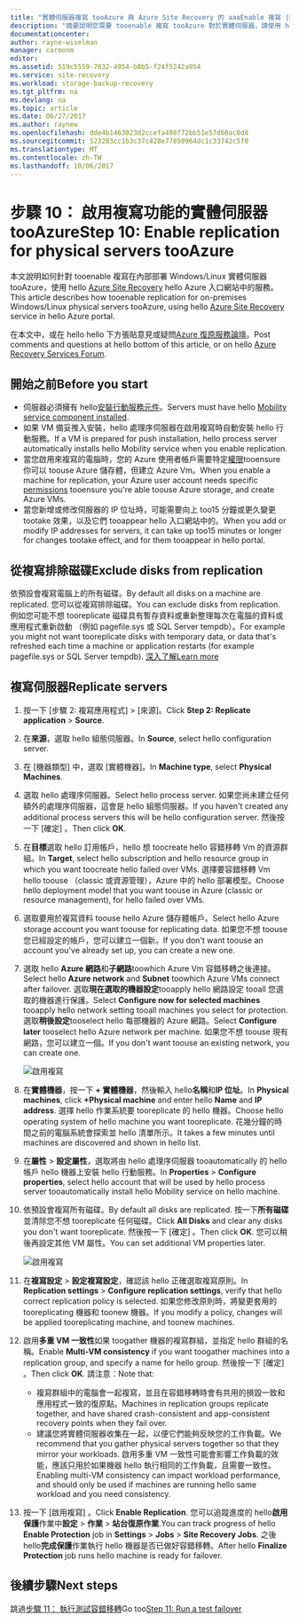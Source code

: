 ```yaml
---
title: "實體伺服器複寫 tooAzure 與 Azure Site Recovery 的 aaaEnable 複寫 |Microsoft 文件"
description: "摘要說明您需要 tooenable 複寫 tooAzure 對於實體伺服器，請使用 hello Azure Site Recovery 服務的 hello 步驟"
documentationcenter: 
author: rayne-wiselman
manager: carmonm
editor: 
ms.assetid: 519c5559-7032-4954-b8b5-f24f5242a954
ms.service: site-recovery
ms.workload: storage-backup-recovery
ms.tgt_pltfrm: na
ms.devlang: na
ms.topic: article
ms.date: 06/27/2017
ms.author: raynew
ms.openlocfilehash: dde4b1463023d2ccefa498f72bb51e57d60ac0d8
ms.sourcegitcommit: 523283cc1b3c37c428e77850964dc1c33742c5f0
ms.translationtype: MT
ms.contentlocale: zh-TW
ms.lasthandoff: 10/06/2017
---
```

# <a name="step-10-enable-replication-for-physical-servers-tooazure"></a><span data-ttu-id="3bfa5-103">步驟 10： 啟用複寫功能的實體伺服器 tooAzure</span><span class="sxs-lookup"><span data-stu-id="3bfa5-103">Step 10: Enable replication for physical servers tooAzure</span></span>


<span data-ttu-id="3bfa5-104">本文說明如何針對 tooenable 複寫在內部部署 Windows/Linux 實體伺服器 tooAzure，使用 hello [Azure Site Recovery](site-recovery-overview.md) hello Azure 入口網站中的服務。</span><span class="sxs-lookup"><span data-stu-id="3bfa5-104">This article describes how tooenable replication for on-premises Windows/Linux physical servers tooAzure, using hello [Azure Site Recovery](site-recovery-overview.md) service in hello Azure portal.</span></span>

<span data-ttu-id="3bfa5-105">在本文中，或在 hello hello 下方張貼意見或疑問[Azure 復原服務論壇](https://social.msdn.microsoft.com/forums/azure/home?forum=hypervrecovmgr)。</span><span class="sxs-lookup"><span data-stu-id="3bfa5-105">Post comments and questions at hello bottom of this article, or on hello [Azure Recovery Services Forum](https://social.msdn.microsoft.com/forums/azure/home?forum=hypervrecovmgr).</span></span>


## <a name="before-you-start"></a><span data-ttu-id="3bfa5-106">開始之前</span><span class="sxs-lookup"><span data-stu-id="3bfa5-106">Before you start</span></span>

- <span data-ttu-id="3bfa5-107">伺服器必須擁有 hello[安裝行動服務元件](physical-walkthrough-install-mobility.md)。</span><span class="sxs-lookup"><span data-stu-id="3bfa5-107">Servers must have hello [Mobility service component installed](physical-walkthrough-install-mobility.md).</span></span>
- <span data-ttu-id="3bfa5-108">如果 VM 備妥推入安裝，hello 處理序伺服器在啟用複寫時自動安裝 hello 行動服務。</span><span class="sxs-lookup"><span data-stu-id="3bfa5-108">If a VM is prepared for push installation, hello process server automatically installs hello Mobility service when you enable replication.</span></span>
- <span data-ttu-id="3bfa5-109">當您啟用來複寫的電腦時，您的 Azure 使用者帳戶需要特定[權限](site-recovery-role-based-linked-access-control.md#permissions-required-to-enable-replication-for-new-virtual-machines)tooensure 你可以 toouse Azure 儲存體，但建立 Azure Vm。</span><span class="sxs-lookup"><span data-stu-id="3bfa5-109">When you enable a machine for replication, your Azure user account needs specific [permissions](site-recovery-role-based-linked-access-control.md#permissions-required-to-enable-replication-for-new-virtual-machines) tooensure you're able toouse Azure storage, and create Azure VMs.</span></span>
- <span data-ttu-id="3bfa5-110">當您新增或修改伺服器的 IP 位址時，可能需要向上 too15 分鐘或更久變更 tootake 效果，以及它們 tooappear hello 入口網站中的。</span><span class="sxs-lookup"><span data-stu-id="3bfa5-110">When you add or modify IP addresses for servers, it can take up too15 minutes or longer for changes tootake effect, and for them tooappear in hello portal.</span></span>


## <a name="exclude-disks-from-replication"></a><span data-ttu-id="3bfa5-111">從複寫排除磁碟</span><span class="sxs-lookup"><span data-stu-id="3bfa5-111">Exclude disks from replication</span></span>

<span data-ttu-id="3bfa5-112">依預設會複寫電腦上的所有磁碟。</span><span class="sxs-lookup"><span data-stu-id="3bfa5-112">By default all disks on a machine are replicated.</span></span> <span data-ttu-id="3bfa5-113">您可以從複寫排除磁碟。</span><span class="sxs-lookup"><span data-stu-id="3bfa5-113">You can exclude disks from replication.</span></span> <span data-ttu-id="3bfa5-114">例如您可能不想 tooreplicate 磁碟具有暫存資料或重新整理每次在電腦的資料或應用程式重新啟動 （例如 pagefile.sys 或 SQL Server tempdb）。</span><span class="sxs-lookup"><span data-stu-id="3bfa5-114">For example you might not want tooreplicate disks with temporary data, or data that's refreshed each time a machine or application restarts (for example pagefile.sys or SQL Server tempdb).</span></span> [<span data-ttu-id="3bfa5-115">深入了解</span><span class="sxs-lookup"><span data-stu-id="3bfa5-115">Learn more</span></span>](site-recovery-exclude-disk.md)

## <a name="replicate-servers"></a><span data-ttu-id="3bfa5-116">複寫伺服器</span><span class="sxs-lookup"><span data-stu-id="3bfa5-116">Replicate servers</span></span>

1. <span data-ttu-id="3bfa5-117">按一下 [步驟 2: 複寫應用程式]  >  [來源]。</span><span class="sxs-lookup"><span data-stu-id="3bfa5-117">Click **Step 2: Replicate application** > **Source**.</span></span>
2. <span data-ttu-id="3bfa5-118">在**來源**，選取 hello 組態伺服器。</span><span class="sxs-lookup"><span data-stu-id="3bfa5-118">In **Source**, select hello configuration server.</span></span>
3. <span data-ttu-id="3bfa5-119">在 [機器類型] 中，選取 [實體機器]。</span><span class="sxs-lookup"><span data-stu-id="3bfa5-119">In **Machine type**, select **Physical Machines**.</span></span>
4. <span data-ttu-id="3bfa5-120">選取 hello 處理序伺服器。</span><span class="sxs-lookup"><span data-stu-id="3bfa5-120">Select hello process server.</span></span> <span data-ttu-id="3bfa5-121">如果您尚未建立任何額外的處理序伺服器，這會是 hello 組態伺服器。</span><span class="sxs-lookup"><span data-stu-id="3bfa5-121">If you haven't created any additional process servers this will be hello configuration server.</span></span> <span data-ttu-id="3bfa5-122">然後按一下 [確定] 。</span><span class="sxs-lookup"><span data-stu-id="3bfa5-122">Then click **OK**.</span></span>
5. <span data-ttu-id="3bfa5-123">在**目標**選取 hello 訂用帳戶，hello 想 toocreate hello 容錯移轉 Vm 的資源群組。</span><span class="sxs-lookup"><span data-stu-id="3bfa5-123">In **Target**, select hello subscription and hello resource group in which you want toocreate hello failed over VMs.</span></span> <span data-ttu-id="3bfa5-124">選擇要容錯移轉 Vm hello toouse （classic 或資源管理），Azure 中的 hello 部署模型。</span><span class="sxs-lookup"><span data-stu-id="3bfa5-124">Choose hello deployment model that you want toouse in Azure (classic or resource management), for hello failed over VMs.</span></span>
6. <span data-ttu-id="3bfa5-125">選取要用於複寫資料 toouse hello Azure 儲存體帳戶。</span><span class="sxs-lookup"><span data-stu-id="3bfa5-125">Select hello Azure storage account you want toouse for replicating data.</span></span> <span data-ttu-id="3bfa5-126">如果您不想 toouse 您已經設定的帳戶，您可以建立一個新。</span><span class="sxs-lookup"><span data-stu-id="3bfa5-126">If you don't want toouse an account you've already set up, you can create a new one.</span></span>
7. <span data-ttu-id="3bfa5-127">選取 hello **Azure 網路**和**子網路**toowhich Azure Vm 容錯移轉之後連接。</span><span class="sxs-lookup"><span data-stu-id="3bfa5-127">Select hello **Azure network** and **Subnet** toowhich Azure VMs connect after failover.</span></span> <span data-ttu-id="3bfa5-128">選取**現在選取的機器設定**tooapply hello 網路設定 tooall 您選取的機器進行保護。</span><span class="sxs-lookup"><span data-stu-id="3bfa5-128">Select **Configure now for selected machines** tooapply hello network setting tooall machines you select for protection.</span></span> <span data-ttu-id="3bfa5-129">選取**稍後設定**tooselect hello 每部機器的 Azure 網路。</span><span class="sxs-lookup"><span data-stu-id="3bfa5-129">Select **Configure later** tooselect hello Azure network per machine.</span></span> <span data-ttu-id="3bfa5-130">如果您不想 toouse 現有網路，您可以建立一個。</span><span class="sxs-lookup"><span data-stu-id="3bfa5-130">If you don't want toouse an existing network, you can create one.</span></span>

    ![啟用複寫](./media/physical-walkthrough-enable-replication/targetsettings.png)

8. <span data-ttu-id="3bfa5-132">在**實體機器**，按一下  **+ 實體機器**，然後輸入 hello**名稱**和**IP 位址**。</span><span class="sxs-lookup"><span data-stu-id="3bfa5-132">In **Physical machines**, click **+Physical machine** and enter hello **Name** and **IP address**.</span></span> <span data-ttu-id="3bfa5-133">選擇 hello 作業系統要 tooreplicate 的 hello 機器。</span><span class="sxs-lookup"><span data-stu-id="3bfa5-133">Choose hello operating system of hello machine you want tooreplicate.</span></span> <span data-ttu-id="3bfa5-134">花幾分鐘的時間之前的電腦系統會探索並 hello 清單所示。</span><span class="sxs-lookup"><span data-stu-id="3bfa5-134">It takes a few minutes until machines are discovered and shown in hello list.</span></span>
9. <span data-ttu-id="3bfa5-135">在**屬性** > **設定屬性**，選取將由 hello 處理序伺服器 tooautomatically 的 hello 帳戶 hello 機器上安裝 hello 行動服務。</span><span class="sxs-lookup"><span data-stu-id="3bfa5-135">In **Properties** > **Configure properties**, select hello account that will be used by hello process server tooautomatically install hello Mobility service on hello machine.</span></span>
10. <span data-ttu-id="3bfa5-136">依預設會複寫所有磁碟。</span><span class="sxs-lookup"><span data-stu-id="3bfa5-136">By default all disks are replicated.</span></span> <span data-ttu-id="3bfa5-137">按一下**所有磁碟**並清除您不想 tooreplicate 任何磁碟。</span><span class="sxs-lookup"><span data-stu-id="3bfa5-137">Click **All Disks** and clear any disks you don't want tooreplicate.</span></span> <span data-ttu-id="3bfa5-138">然後按一下 [確定] 。</span><span class="sxs-lookup"><span data-stu-id="3bfa5-138">Then click **OK**.</span></span> <span data-ttu-id="3bfa5-139">您可以稍後再設定其他 VM 屬性。</span><span class="sxs-lookup"><span data-stu-id="3bfa5-139">You can set additional VM properties later.</span></span>

    ![啟用複寫](./media/physical-walkthrough-enable-replication/enable-replication6.png)
11. <span data-ttu-id="3bfa5-141">在**複寫設定** > **設定複寫設定**，確認該 hello 正確選取複寫原則。</span><span class="sxs-lookup"><span data-stu-id="3bfa5-141">In **Replication settings** > **Configure replication settings**, verify that hello correct replication policy is selected.</span></span> <span data-ttu-id="3bfa5-142">如果您修改原則時，將變更套用的 tooreplicating 機器和 toonew 機器。</span><span class="sxs-lookup"><span data-stu-id="3bfa5-142">If you modify a policy, changes will be applied tooreplicating machine, and toonew machines.</span></span>
12. <span data-ttu-id="3bfa5-143">啟用**多重 VM 一致性**如果 toogather 機器的複寫群組，並指定 hello 群組的名稱。</span><span class="sxs-lookup"><span data-stu-id="3bfa5-143">Enable **Multi-VM consistency** if you want toogather machines into a replication group, and specify a name for hello group.</span></span> <span data-ttu-id="3bfa5-144">然後按一下 [確定] 。</span><span class="sxs-lookup"><span data-stu-id="3bfa5-144">Then click **OK**.</span></span> <span data-ttu-id="3bfa5-145">請注意：</span><span class="sxs-lookup"><span data-stu-id="3bfa5-145">Note that:</span></span>

    * <span data-ttu-id="3bfa5-146">複寫群組中的電腦會一起複寫，並且在容錯移轉時會有共用的損毀一致和應用程式一致的復原點。</span><span class="sxs-lookup"><span data-stu-id="3bfa5-146">Machines in replication groups replicate together, and have shared crash-consistent and app-consistent recovery points when they fail over.</span></span>
    * <span data-ttu-id="3bfa5-147">建議您將實體伺服器收集在一起，以便它們能夠反映您的工作負載。</span><span class="sxs-lookup"><span data-stu-id="3bfa5-147">We recommend that you gather physical servers together so that they mirror your workloads.</span></span> <span data-ttu-id="3bfa5-148">啟用多重 VM 一致性可能會影響工作負載的效能，應該只用於如果機器 hello 執行相同的工作負載，且需要一致性。</span><span class="sxs-lookup"><span data-stu-id="3bfa5-148">Enabling multi-VM consistency can impact workload performance, and should only be used if machines are running hello same workload and you need consistency.</span></span>

13. <span data-ttu-id="3bfa5-149">按一下 [啟用複寫] 。</span><span class="sxs-lookup"><span data-stu-id="3bfa5-149">Click **Enable Replication**.</span></span> <span data-ttu-id="3bfa5-150">您可以追蹤進度的 hello**啟用保護**作業中**設定** > **作業** > **站台復原作業**.</span><span class="sxs-lookup"><span data-stu-id="3bfa5-150">You can track progress of hello **Enable Protection** job in **Settings** > **Jobs** > **Site Recovery Jobs**.</span></span> <span data-ttu-id="3bfa5-151">之後 hello**完成保護**作業執行 hello 機器是否已做好容錯移轉。</span><span class="sxs-lookup"><span data-stu-id="3bfa5-151">After hello **Finalize Protection** job runs hello machine is ready for failover.</span></span>

## <a name="next-steps"></a><span data-ttu-id="3bfa5-152">後續步驟</span><span class="sxs-lookup"><span data-stu-id="3bfa5-152">Next steps</span></span>

<span data-ttu-id="3bfa5-153">跳過[步驟 11： 執行測試容錯移轉](physical-walkthrough-test-failover.md)</span><span class="sxs-lookup"><span data-stu-id="3bfa5-153">Go too[Step 11: Run a test failover](physical-walkthrough-test-failover.md)</span></span>
